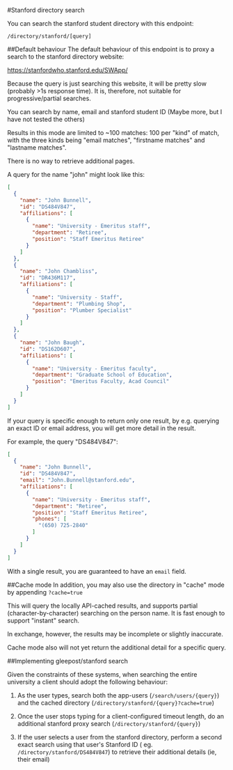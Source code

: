 #Stanford directory search

You can search the stanford student directory with this endpoint:

`/directory/stanford/[query]`

##Default behaviour
The default behaviour of this endpoint is to proxy a search to the stanford directory website:

https://stanfordwho.stanford.edu/SWApp/

Because the query is just searching this website, it will be pretty slow (probably >1s response time). It is, therefore, not suitable for progressive/partial searches.

You can search by name, email and stanford student ID (Maybe more, but I have not tested the others)

Results in this mode are limited to ~100 matches: 100 per "kind" of match, with the three kinds being "email matches", "firstname matches" and "lastname matches".

There is no way to retrieve additional pages.

A query for the name "john" might look like this:

```json
[
  {
    "name": "John Bunnell",
    "id": "DS484V847",
    "affiliations": [
      {
        "name": "University - Emeritus staff",
        "department": "Retiree",
        "position": "Staff Emeritus Retiree"
      }
    ]
  },
  {
    "name": "John Chambliss",
    "id": "DR436M117",
    "affiliations": [
      {
        "name": "University - Staff",
        "department": "Plumbing Shop",
        "position": "Plumber Specialist"
      }
    ]
  },
  {
    "name": "John Baugh",
    "id": "DS162D607",
    "affiliations": [
      {
        "name": "University - Emeritus faculty",
        "department": "Graduate School of Education",
        "position": "Emeritus Faculty, Acad Council"
      }
    ]
  }
]
```

If your query is specific enough to return only one result, by e.g. querying an exact ID or email address, you will get more detail in the result.

For example, the query "DS484V847":

```json
[
  {
    "name": "John Bunnell",
    "id": "DS484V847",
    "email": "John.Bunnell@stanford.edu",
    "affiliations": [
      {
        "name": "University - Emeritus staff",
        "department": "Retiree",
        "position": "Staff Emeritus Retiree",
        "phones": [
          "(650) 725-2840"
        ]
      }
    ]
  }
]
```

With a single result, you are guaranteed to have an `email` field.

##Cache mode
In addition, you may also use the directory in "cache" mode by appending `?cache=true`

This will query the locally API-cached results, and supports partial (character-by-character) searching on the person name. It is fast enough to support "instant" search.

In exchange, however, the results may be incomplete or slightly inaccurate. 

Cache mode also will not yet return the additional detail for a specific query.


##Implementing gleepost/stanford search

Given the constraints of these systems, when searching the entire university a client should adopt the following behaviour:

1. As the user types, search both the app-users (`/search/users/{query}`) and the cached directory (`/directory/stanford/{query}?cache=true`)

2. Once the user stops typing for a client-configured timeout length, do an additional stanford proxy search (`/directory/stanford/{query}`)

3. If the user selects a user from the stanford directory, perform a second exact search using that user's Stanford ID ( eg. `/directory/stanford/DS484V847`) to retrieve their additional details (ie, their email)
